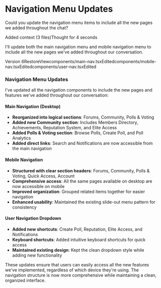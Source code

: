 # Navigation Menu Updates

Could you update the navigation menu items to include all the new pages we added throughout the chat?

Added context (3 files)Thought for 4 seconds

I'll update both the main navigation menu and mobile navigation menu to include all the new pages we've added throughout our conversation.

Version 6RestoreViewcomponents/main-nav.tsxEditedcomponents/mobile-nav.tsxEditedcomponents/user-nav.tsxEdited

### Navigation Menu Updates

I've updated all the navigation components to include the new pages and features we've added throughout our conversation:

#### Main Navigation (Desktop)

* **Reorganized into logical sections**: Forums, Community, Polls & Voting
* **Added new Community section**: Includes Members Directory, Achievements, Reputation System, and Elite Access
* **Added Polls & Voting section**: Browse Polls, Create Poll, and Poll Analytics
* **Added direct links**: Search and Notifications are now accessible from the main navigation

#### Mobile Navigation

* **Structured with clear section headers**: Forums, Community, Polls & Voting, Quick Access, Account
* **Comprehensive access**: All the same pages available on desktop are now accessible on mobile
* **Improved organization**: Grouped related items together for easier navigation
* **Enhanced usability**: Maintained the existing slide-out menu pattern for consistency

#### User Navigation Dropdown

* **Added new shortcuts**: Create Poll, Reputation, Elite Access, and Notifications
* **Keyboard shortcuts**: Added intuitive keyboard shortcuts for quick access
* **Maintained existing design**: Kept the clean dropdown style while adding new functionality

These updates ensure that users can easily access all the new features we've implemented, regardless of which device they're using. The navigation structure is now more comprehensive while maintaining a clean, organized interface.
